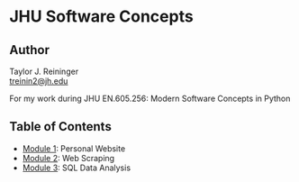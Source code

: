 # JHU Software Concepts

## Author

Taylor J. Reininger\
treinin2@jh.edu


For my work during JHU EN.605.256: Modern Software Concepts in Python


## Table of Contents

- [Module 1](module_1): Personal Website
- [Module 2](module_2): Web Scraping
- [Module 3](module_3): SQL Data Analysis
